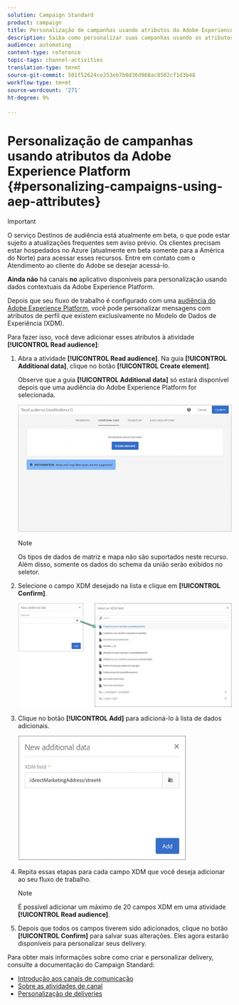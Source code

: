 ```yaml
---
solution: Campaign Standard
product: campaign
title: Personalização de campanhas usando atributos da Adobe Experience Platform
description: Saiba como personalizar suas campanhas usando os atributos da Plataforma de experiência do Adobe.
audience: automating
content-type: reference
topic-tags: channel-activities
translation-type: tm+mt
source-git-commit: 501f52624ce253eb7b0d36d908ac8502cf1d3b48
workflow-type: tm+mt
source-wordcount: '271'
ht-degree: 9%

---
```



# Personalização de campanhas usando atributos da Adobe Experience Platform {#personalizing-campaigns-using-aep-attributes}

>[!IMPORTANT]
>
>O serviço Destinos de audiência está atualmente em beta, o que pode estar sujeito a atualizações frequentes sem aviso prévio. Os clientes precisam estar hospedados no Azure (atualmente em beta somente para a América do Norte) para acessar esses recursos. Entre em contato com o Atendimento ao cliente do Adobe se desejar acessá-lo.
>
>**Ainda não** há canais  **no** aplicativo disponíveis para personalização usando dados contextuais da Adobe Experience Platform.

Depois que seu fluxo de trabalho é configurado com uma [audiência do Adobe Experience Platform](../../audiences/using/aep-about-audience-destinations-service.md), você pode personalizar mensagens com atributos de perfil que existem exclusivamente no Modelo de Dados de Experiência (XDM).

Para fazer isso, você deve adicionar esses atributos à atividade **[!UICONTROL Read audience]**:

1. Abra a atividade **[!UICONTROL Read audience]**. Na guia **[!UICONTROL Additional data]**, clique no botão **[!UICONTROL Create element]**.

   Observe que a guia **[!UICONTROL Additional data]** só estará disponível depois que uma audiência do Adobe Experience Platform for selecionada.

   ![](assets/aep_wkf_readaudience_attributes.png)

   >[!NOTE]
   >
   >Os tipos de dados de matriz e mapa não são suportados neste recurso. Além disso, somente os dados do schema da união serão exibidos no seletor.

1. Selecione o campo XDM desejado na lista e clique em **[!UICONTROL Confirm]**.

   ![](assets/aep_wkf_readaudience_perso1.png)

1. Clique no botão **[!UICONTROL Add]** para adicioná-lo à lista de dados adicionais.

   ![](assets/aep_wkf_readaudience_perso3.png)

1. Repita essas etapas para cada campo XDM que você deseja adicionar ao seu fluxo de trabalho.

   >[!NOTE]
   >
   >É possível adicionar um máximo de 20 campos XDM em uma atividade **[!UICONTROL Read audience]**.

1. Depois que todos os campos tiverem sido adicionados, clique no botão **[!UICONTROL Confirm]** para salvar suas alterações. Eles agora estarão disponíveis para personalizar seus delivery.

Para obter mais informações sobre como criar e personalizar delivery, consulte a documentação do Campaign Standard:

* [Introdução aos canais de comunicação](../../channels/using/get-started-communication-channels.md)
* [Sobre as atividades de canal](../../automating/using/about-channel-activities.md)
* [Personalização de deliveries](../../designing/using/personalization.md)
